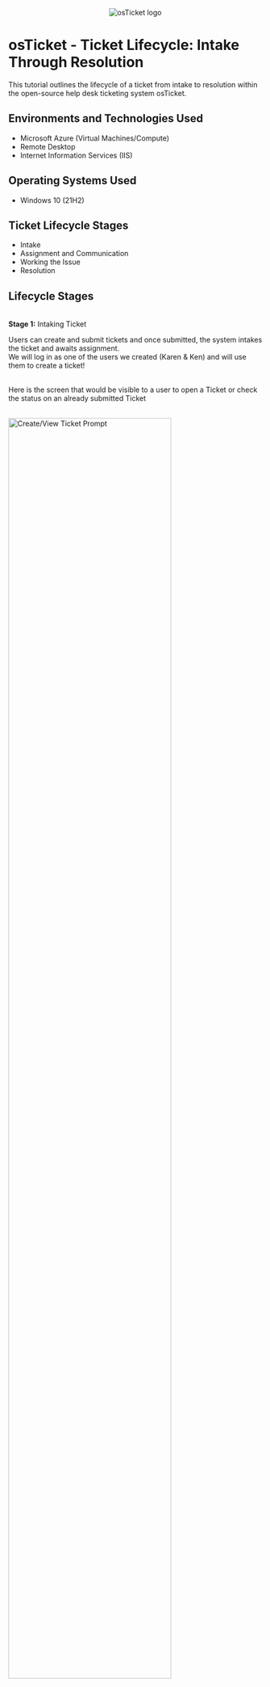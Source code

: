 <p align="center">
<img src="https://i.imgur.com/Clzj7Xs.png" alt="osTicket logo"/>
</p>

<h1>osTicket - Ticket Lifecycle: Intake Through Resolution</h1>
This tutorial outlines the lifecycle of a ticket from intake to resolution within the open-source help desk ticketing system osTicket.<br />

<h2>Environments and Technologies Used</h2>

- Microsoft Azure (Virtual Machines/Compute)
- Remote Desktop
- Internet Information Services (IIS)

<h2>Operating Systems Used </h2>

- Windows 10</b> (21H2)

<h2>Ticket Lifecycle Stages</h2>

- Intake
- Assignment and Communication
- Working the Issue
- Resolution

<h2>Lifecycle Stages</h2>
<br />
<strong>Stage 1:</strong> Intaking Ticket
<br />
<p>
Users can create and submit tickets and once submitted, the system intakes the ticket and awaits assignment.
<br />
We will log in as one of the users we created (Karen & Ken) and will use them to create a ticket!
</p>
<br />
Here is the screen that would be visible to a user to open a Ticket or check the status on an already submitted Ticket
<br />
<br />
<p>
<img src="https://i.imgur.com/Guqs038.jpg" height="80%" width="80%" alt="Create/View Ticket Prompt"/>
</p>

<br />
<br />

This is the creation of the ticket, but before they get prompt with Issue Summary and the details of their problem, the user will need to select a Help Topic
<br />
<br />
<p>
<img src="https://i.imgur.com/69Sk2bG.jpg" height="80%" width="80%" alt="adding details of ticket"/>
</p>

<br />
<br />
Those with access to the department the ticket went to would be able to view the ticket, and see something like this under open Tickets to let them know Tickets that still need to be worked on.
<br />
<br />
<p>
<img src="https://i.imgur.com/bMZIOH2.jpg" height="80%" width="80%" alt="Tickets that are still open"/>
</p>

<br />
<br />

<strong> Stage 2:</strong> Assignment and Communication
<br />
<p>
Now the ticket can be viewed by those with the proper permissions, and assigned to the proper department along with the priority of it and SLA. It can also be assigned to a certain Agent and once it is assigned the Agent will be able to work on the ticket. There is also a Thread inside of the Ticket for communication purposes.
</p>
<br />
Here is the default ticket before any changes are made to it.
<br />
<br />
<p>
<img src="https://i.imgur.com/tQLX5TR.jpg" height="80%" width="80%" alt="Assigning Ticket"/>
</p>

<br />
<br />

<strong>Stage 3: </strong> Working the Issue
<br />
<p>
Now that the ticket is assigned, whatever Agent you assigned it to, log in to the Agent's account and begin to work on the Issue. You should see the ticket appear in the Agent's Open Tickets tab and click it to open it. 
</p>
<br />
Here we see everything in the ticket along with any messages that have been posted in the thread giving us any information we may need to begin working on the ticket.
<p>
<img src="https://i.imgur.com/T3cq4R5.jpg" height="80%" width="80%" alt="Ticket being worked on"/>
</p>

<br />
<br />

<strong>Stage 4:</strong> Resolving the Ticket
<br />
<p>
Once a solution to the problem has been found, we can set the Ticket to resolved which would then close the Ticket. For this example you will see a simple explanation of the solution in the thread along with setting the ticket to resolved.
</p>
<br />
<br />
Here we see a quick explanation of what the problem was and that is was corrected so now the ticket can be set to resolved. Ticket Status: 

<br />
